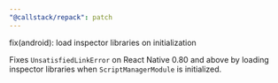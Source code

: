 ```yaml
---
"@callstack/repack": patch
---
```


fix(android): load inspector libraries on initialization

Fixes `UnsatisfiedLinkError` on React Native 0.80 and above by loading inspector libraries when `ScriptManagerModule` is initialized.

